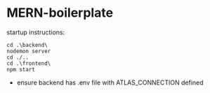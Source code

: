 # MERN-boilerplate

startup instructions:

```
cd .\backend\
nodemon server
cd ./..
cd .\frontend\
npm start
```

* ensure backend has .env file with ATLAS_CONNECTION defined